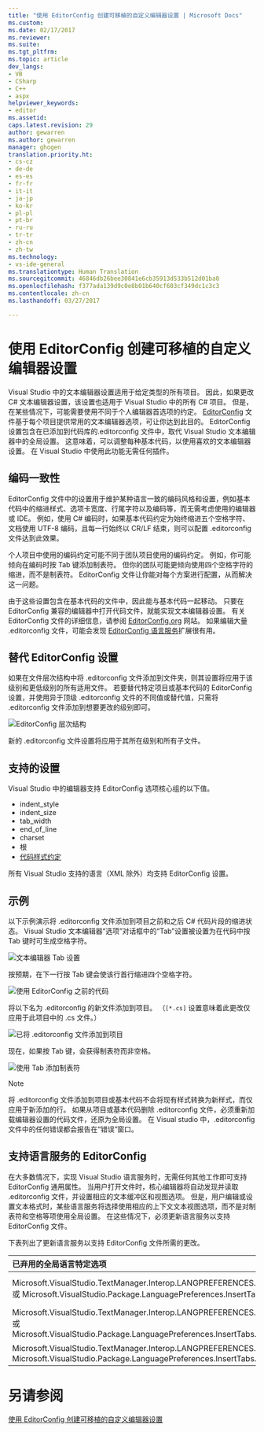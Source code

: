 ```yaml
---
title: "使用 EditorConfig 创建可移植的自定义编辑器设置 | Microsoft Docs"
ms.custom: 
ms.date: 02/17/2017
ms.reviewer: 
ms.suite: 
ms.tgt_pltfrm: 
ms.topic: article
dev_langs:
- VB
- CSharp
- C++
- aspx
helpviewer_keywords:
- editor
ms.assetid: 
caps.latest.revision: 29
author: gewarren
ms.author: gewarren
manager: ghogen
translation.priority.ht:
- cs-cz
- de-de
- es-es
- fr-fr
- it-it
- ja-jp
- ko-kr
- pl-pl
- pt-br
- ru-ru
- tr-tr
- zh-cn
- zh-tw
ms.technology:
- vs-ide-general
ms.translationtype: Human Translation
ms.sourcegitcommit: 46846db26bee30841e6cb35913d533b512d01ba0
ms.openlocfilehash: f377ada139d9c0e8b01b640cf603cf349dc1c3c3
ms.contentlocale: zh-cn
ms.lasthandoff: 03/27/2017

---
```

# <a name="create-portable-custom-editor-settings-with-editorconfig"></a>使用 EditorConfig 创建可移植的自定义编辑器设置
Visual Studio 中的文本编辑器设置适用于给定类型的所有项目。 因此，如果更改 C# 文本编辑器设置，该设置也适用于 Visual Studio 中的所有 C# 项目。 但是，在某些情况下，可能需要使用不同于个人编辑器首选项的约定。 [EditorConfig](http://editorconfig.org/) 文件基于每个项目提供常用的文本编辑器选项，可让你达到此目的。 EditorConfig 设置包含在已添加到代码库的.editorconfig 文件中，取代 Visual Studio 文本编辑器中的全局设置。 这意味着，可以调整每种基本代码，以使用喜欢的文本编辑器设置。 在 Visual Studio 中使用此功能无需任何插件。

## <a name="coding-consistency"></a>编码一致性
EditorConfig 文件中的设置用于维护某种语言一致的编码风格和设置，例如基本代码中的缩进样式、选项卡宽度、行尾字符以及编码等，而无需考虑使用的编辑器或 IDE。 例如，使用 C# 编码时，如果基本代码约定为始终缩进五个空格字符、文档使用 UTF-8 编码，且每一行始终以 CR/LF 结束，则可以配置 .editorconfig 文件达到此效果。

个人项目中使用的编码约定可能不同于团队项目使用的编码约定。 例如，你可能倾向在编码时按 Tab 键添加制表符。 但你的团队可能更倾向使用四个空格字符的缩进，而不是制表符。 EditorConfig 文件让你能对每个方案进行配置，从而解决这一问题。

由于这些设置包含在基本代码的文件中，因此能与基本代码一起移动。 只要在 EditorConfig 兼容的编辑器中打开代码文件，就能实现文本编辑器设置。 有关 EditorConfig 文件的详细信息，请参阅 [EditorConfig.org](http://editorconfig.org/) 网站。 如果编辑大量 .editorconfig 文件，可能会发现 [EditorConfig 语言服务](https://marketplace.visualstudio.com/items?itemName=MadsKristensen.EditorConfig)扩展很有用。

## <a name="override-editorconfig-settings"></a>替代 EditorConfig 设置
如果在文件层次结构中将 .editorconfig 文件添加到文件夹，则其设置将应用于该级别和更低级别的所有适用文件。 若要替代特定项目或基本代码的 EditorConfig 设置，并使用异于顶级 .editorconfig 文件的不同值或替代值，只需将 .editorconfig 文件添加到想要更改的级别即可。

![EditorConfig 层次结构](../ide/media/vside_editorconfig_hierarchy.png)

新的 .editorconfig 文件设置将应用于其所在级别和所有子文件。

## <a name="supported-settings"></a>支持的设置
Visual Studio 中的编辑器支持 EditorConfig 选项核心组的以下值。
- indent_style
- indent_size
- tab_width
- end_of_line
- charset
- 根
- [代码样式约定](../ide/editorconfig-code-style-settings-reference.md)

所有 Visual Studio 支持的语言（XML 除外）均支持 EditorConfig 设置。

## <a name="example"></a>示例
以下示例演示将 .editorconfig 文件添加到项目之前和之后 C# 代码片段的缩进状态。 Visual Studio 文本编辑器“选项”对话框中的“Tab”设置被设置为在代码中按 Tab 键时可生成空格字符。

![文本编辑器 Tab 设置](../ide/media/vside_editorconfig_tabsetting.png)

按预期，在下一行按 Tab 键会使该行首行缩进四个空格字符。

![使用 EditorConfig 之前的代码](../ide/media/vside_editorconfig_before.png)

将以下名为 .editorconfig 的新文件添加到项目。 （`[*.cs]` 设置意味着此更改仅应用于此项目中的 .cs 文件。）

![已将 .editorconfig 文件添加到项目](../ide/media/vside_editorconfig_addconfig.png)

现在，如果按 Tab 键，会获得制表符而非空格。

![使用 Tab 添加制表符](../ide/media/vside_editorconfig_tab.png)

> [!NOTE]
>  将 .editorconfig 文件添加到项目或基本代码不会将现有样式转换为新样式，而仅应用于新添加的行。 如果从项目或基本代码删除 .editorconfig 文件，必须重新加载编辑器设置的代码文件，还原为全局设置。 在 Visual studio 中，.editorconfig 文件中的任何错误都会报告在“错误”窗口。

## <a name="support-editorconfig-for-your-language-service"></a>支持语言服务的 EditorConfig

在大多数情况下，实现 Visual Studio 语言服务时，无需任何其他工作即可支持 EditorConfig 通用属性。 当用户打开文件时，核心编辑器将自动发现并读取 .editorconfig 文件，并设置相应的文本缓冲区和视图选项。 但是，用户编辑或设置文本格式时，某些语言服务将选择使用相应的上下文文本视图选项，而不是对制表符和空格等项使用全局设置。 在这些情况下，必须更新语言服务以支持 EditorConfig 文件。

下表列出了更新语言服务以支持 EditorConfig 文件所需的更改。

| 已弃用的全局语言特定选项 | 上下文选项替换 |
| :------------- | :------------- |
| Microsoft.VisualStudio.TextManager.Interop.LANGPREFERENCES.fInsertTabs 或 Microsoft.VisualStudio.Package.LanguagePreferences.InsertTabs | !textBufferOptions.GetOptionValue(DefaultOptions.ConvertTabsToSpacesOptionId) 或 !textView.Options.GetOptionValue(DefaultOptions.ConvertTabsToSpacesOptionId) |
| Microsoft.VisualStudio.TextManager.Interop.LANGPREFERENCES.uIndentSize 或 Microsoft.VisualStudio.Package.LanguagePreferences.InsertTabs.IndentSize | textBufferOptions.GetOptionValue(DefaultOptions. IndentSizeOptionId) 或 textView.Options.GetOptionValue(DefaultOptions. IndentSizeOptionId) |
| Microsoft.VisualStudio.TextManager.Interop.LANGPREFERENCES.uTabSize 或 Microsoft.VisualStudio.Package.LanguagePreferences.InsertTabs.TabSize | textBufferOptions.GetOptionValue(DefaultOptions.TabSizeOptionId) 或 textView.Options.GetOptionValue(DefaultOptions.TabSizeOptionId) |

# <a name="see-also"></a>另请参阅
[使用 EditorConfig 创建可移植的自定义编辑器设置](create-portable-custom-editor-options.md)
